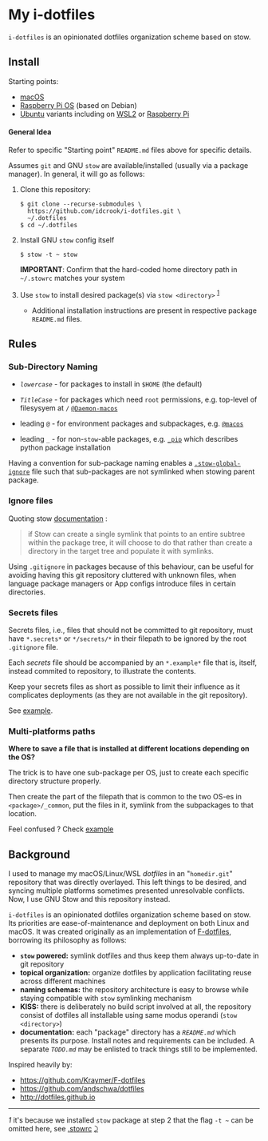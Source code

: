 My i-dotfiles
=============

`i-dotfiles` is an opinionated dotfiles organization scheme based on stow.

Install
-------

Starting points:

-	[macOS](%40macos/README-macos.md)
-	[Raspberry Pi OS](%40linux/README-Raspbian.md) (based on Debian)
-	[Ubuntu](%40linux/README.md) variants including on [WSL2](%40linux/README-Ubuntu-WSL2-20.04.md) or [Raspberry Pi](%40linux/README-Ubuntu-on-RasPi.md)

#### General Idea

Refer to specific "Starting point" `README.md` files above for specific details.

Assumes `git` and GNU `stow` are available/installed (usually via a package manager). In general, it will go as follows:

1.	Clone this repository:

	```console
	$ git clone --recurse-submodules \
	  https://github.com/idcrook/i-dotfiles.git \
	  ~/.dotfiles
	$ cd ~/.dotfiles
	```

1.	Install GNU `stow` config itself

	```console
	$ stow -t ~ stow
	```

    **IMPORTANT**: Confirm that the hard-coded home directory path in `~/.stowrc` matches your system

2.	Use `stow` to install desired package(s) via `stow <directory>` <sup id="a1">[1](#f1)</sup>

	-	Additional installation instructions are present in respective package `README.md` files.


Rules
-----

### Sub-Directory Naming

-   *`lowercase`* - for packages to install in `$HOME` (the default)

-	*`TitleCase`* - for packages which need `root` permissions, e.g. top-level of filesysyem at `/` [`@Daemon-macos`](https://github.com/Kraymer/F-dotfiles/blob/master/attic/@Daemon-osx)
-	leading `@` - for environment packages and subpackages, e.g. [`@macos`](https://github.com/idcrook/i-dotfiles/blob/master/%40macos/)
-	leading `_` - for non-`stow`-able packages, e.g. [`_pip`](https://github.com/idcrook/i-dotfiles/blob/master/_pip) which describes python package installation

Having a convention for sub-package naming enables a [`.stow-global-ignore`](https://github.com/idcrook/i-dotfiles/blob/master/stow/.stow-global-ignore#L6) file such that sub-packages are not symlinked when stowing parent package.

### Ignore files

Quoting stow [documentation](https://www.gnu.org/software/stow/manual/html_node/Installing-Packages.html#Installing-Packages) :

> if Stow can create a single symlink that points to an entire subtree within the package tree, it will choose to do that rather than create a directory in the target tree and populate it with symlinks.

Using `.gitignore` in packages because of this behaviour, can be useful for avoiding having this git repository cluttered with unknown files, when language package managers or App configs introduce files in certain directories.

### Secrets files

Secrets files, i.e., files that should not be committed to git repository, must have `*.secrets*` or `*/secrets/*` in their filepath to be ignored by the root `.gitignore` file.

Each *secrets* file should be accompanied by an `*.example*` file that is, itself, instead commited to repository, to illustrate the contents.

Keep your secrets files as short as possible to limit their influence as it complicates deployments (as they are not available in the git repository).

See [example](https://github.com/idcrook/i-dotfiles/blob/master/git/.config/git/config.secrets.example).

### Multi-platforms paths

**Where to save a file that is installed at different locations depending on the OS?**

The trick is to have one sub-package per OS, just to create each specific directory structure properly.

Then create the part of the filepath that is common to the two OS-es in `<package>/_common`, put the files in it, symlink from the subpackages to that location.

Feel confused ? Check [example](https://github.com/Kraymer/F-dotfiles/tree/master/_sublime_text_3/%40linux/.config/sublime-text-3)

Background
----------

I used to manage my macOS/Linux/WSL *dotfiles* in an "`homedir.git`" repository that was directly overlayed. This left things to be desired, and syncing multiple platforms sometimes presented unresolvable conflicts. Now, I use GNU Stow and this repository instead.

`i-dotfiles` is an opinionated dotfiles organization scheme based on stow. Its priorities are ease-of-maintenance and deployment on both Linux and macOS. It was created originally as an implementation of [F-dotfiles](https://github.com/Kraymer/F-dotfiles), borrowing its philosophy as follows:

-	**`stow` powered:** symlink dotfiles and thus keep them always up-to-date in git repository
-	**topical organization:** organize dotfiles by application facilitating reuse across different machines
-	**naming schemas:** the repository architecture is easy to browse while staying compatible with `stow` symlinking mechanism
-	**KISS:** there is deliberately no build script involved at all, the repository consist of dotfiles all installable using same modus operandi (`stow <directory>`\)
-	**documentation:** each "package" directory has a *`README.md`* which presents its purpose. Install notes and requirements can be included. A separate  *`TODO.md`* may be enlisted to track things still to be implemented.

Inspired heavily by:

-	https://github.com/Kraymer/F-dotfiles
-	https://github.com/andschwa/dotfiles
-	http://dotfiles.github.io


---

<i id="f1">1</i> it's because we installed `stow` package at step 2 that the flag `-t ~` can be omitted here, see [.stowrc](https://github.com/idcrook/i-dotfiles/blob/master/stow/.stowrc) [⤸](#a1)
